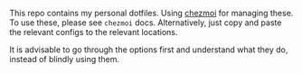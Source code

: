 This repo contains my personal dotfiles. Using [chezmoi](https://www.chezmoi.io) for managing these. To use these, please see `chezmoi` docs. Alternatively, just copy and paste the relevant configs to the relevant locations.

It is advisable to go through the options first and understand what they do, instead of blindly using them.
